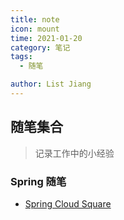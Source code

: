 ```yaml
---
title: note
icon: mount
time: 2021-01-20
category: 笔记
tags: 
  - 随笔

author: List Jiang
---
```


## 随笔集合
> 记录工作中的小经验
### Spring 随笔
- [Spring Cloud Square](spring/square.md)